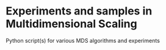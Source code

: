 # Experiments and samples in Multidimensional Scaling
Python script(s) for various MDS algorithms and experiments
